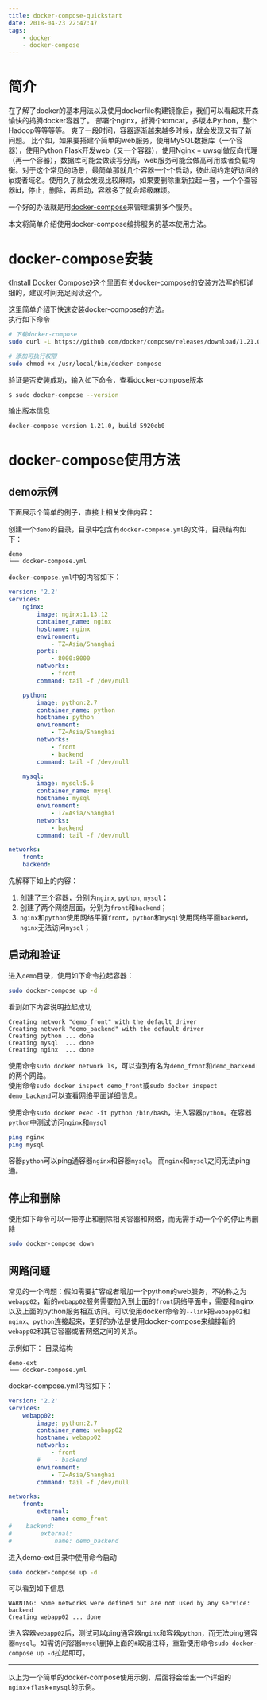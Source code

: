 ```yaml
---
title: docker-compose-quickstart
date: 2018-04-23 22:47:47
tags:
    - docker
    - docker-compose
---
```



# 简介
在了解了docker的基本用法以及使用dockerfile构建镜像后，我们可以看起来开森愉快的捣腾docker容器了。
部署个nginx，折腾个tomcat，多版本Python，整个Hadoop等等等等。
爽了一段时间，容器逐渐越来越多时候，就会发现又有了新问题。
比个如，如果要搭建个简单的web服务，使用MySQL数据库（一个容器），使用Python Flask开发web（又一个容器），使用Nginx + uwsgi做反向代理（再一个容器），数据库可能会做读写分离，web服务可能会做高可用或者负载均衡。对于这个常见的场景，最简单那就几个容器一个个启动，彼此间约定好访问的ip或者域名。使用久了就会发现比较麻烦，如果要删除重新拉起一套，一个个查容器id，停止，删除，再启动，容器多了就会超级麻烦。

一个好的办法就是用[docker-compose](https://docs.docker.com/compose/)来管理编排多个服务。

本文将简单介绍使用docker-compose编排服务的基本使用方法。

<!-- more -->

# docker-compose安装

[《Install Docker Compose》](https://docs.docker.com/compose/install/)这个里面有关docker-compose的安装方法写的挺详细的，建议时间充足阅读这个。  

这里简单介绍下快速安装docker-compose的方法。  
执行如下命令
```bash
# 下载docker-compose
sudo curl -L https://github.com/docker/compose/releases/download/1.21.0/docker-compose-$(uname -s)-$(uname -m) -o /usr/local/bin/docker-compose

# 添加可执行权限
sudo chmod +x /usr/local/bin/docker-compose
```

验证是否安装成功，输入如下命令，查看docker-compose版本

```bash
$ sudo docker-compose --version
```

输出版本信息
```
docker-compose version 1.21.0, build 5920eb0
```

# docker-compose使用方法

## demo示例

下面展示个简单的例子，直接上相关文件内容：

创建一个`demo`的目录，目录中包含有`docker-compose.yml`的文件，目录结构如下：
```
demo
└── docker-compose.yml
```

`docker-compose.yml`中的内容如下：
```yaml
version: '2.2'
services:
    nginx:
        image: nginx:1.13.12
        container_name: nginx
        hostname: nginx
        environment:
            - TZ=Asia/Shanghai
        ports:
            - 8000:8000
        networks:
            - front
        command: tail -f /dev/null

    python:
        image: python:2.7
        container_name: python
        hostname: python
        environment:
            - TZ=Asia/Shanghai
        networks:
            - front
            - backend
        command: tail -f /dev/null

    mysql:
        image: mysql:5.6
        container_name: mysql
        hostname: mysql
        environment:
            - TZ=Asia/Shanghai
        networks:
            - backend
        command: tail -f /dev/null

networks:
    front:
    backend:
```

先解释下如上的内容：
 1. 创建了三个容器，分别为`nginx`, `python`, `mysql`；
 2. 创建了两个网络层面，分别为`front`和`backend`；
 3. `nginx`和`python`使用网络平面`front`，`python`和`mysql`使用网络平面`backend`，`nginx`无法访问`mysql`；


## 启动和验证

进入`demo`目录，使用如下命令拉起容器：
```bash
sudo docker-compose up -d
```
看到如下内容说明拉起成功
```
Creating network "demo_front" with the default driver
Creating network "demo_backend" with the default driver
Creating python ... done
Creating mysql  ... done
Creating nginx  ... done
```

使用命令`sudo docker network ls`，可以查到有名为`demo_front`和`demo_backend`的两个网路。  
使用命令`sudo docker inspect demo_front`或`sudo docker inspect demo_backend`可以查看网络平面详细信息。  

使用命令`sudo docker exec -it python /bin/bash`，进入容器`python`。在容器`python`中测试访问`nginx`和`mysql`
```bash
ping nginx
ping mysql
```
容器`python`可以ping通容器`nginx`和容器`mysql`。 而`nginx`和`mysql`之间无法ping通。


## 停止和删除

使用如下命令可以一把停止和删除相关容器和网络，而无需手动一个个的停止再删除
```bash
sudo docker-compose down
```

## 网路问题

常见的一个问题：假如需要扩容或者增加一个python的web服务，不妨称之为`webapp02`，新的`webapp02`服务需要加入到上面的`front`网络平面中，需要和nginx以及上面的python服务相互访问。可以使用docker命令的`--link`把`webapp02`和`nginx`、`python`连接起来，更好的办法是使用docker-compose来编排新的`webapp02`和其它容器或者网络之间的关系。  

示例如下：
目录结构
```
demo-ext
└── docker-compose.yml
```

docker-compose.yml内容如下：
```yaml
version: '2.2'
services:
    webapp02:
        image: python:2.7
        container_name: webapp02
        hostname: webapp02
        networks:
            - front
        #    - backend
        environment:
            - TZ=Asia/Shanghai
        command: tail -f /dev/null

networks:
    front:
        external:
            name: demo_front
#    backend:
#        external:
#            name: demo_backend
```

进入demo-ext目录中使用命令启动
```bash
sudo docker-compose up -d
```

可以看到如下信息
```
WARNING: Some networks were defined but are not used by any service: backend
Creating webapp02 ... done
```

进入容器`webapp02`后，测试可以ping通容器`nginx`和容器`python`，而无法ping通容器`mysql`。如需访问容器`mysql`删掉上面的`#`取消注释，重新使用命令`sudo docker-compose up -d`拉起即可。


------

以上为一个简单的docker-compose使用示例，后面将会给出一个详细的`nginx`+`flask`+`mysql`的示例。